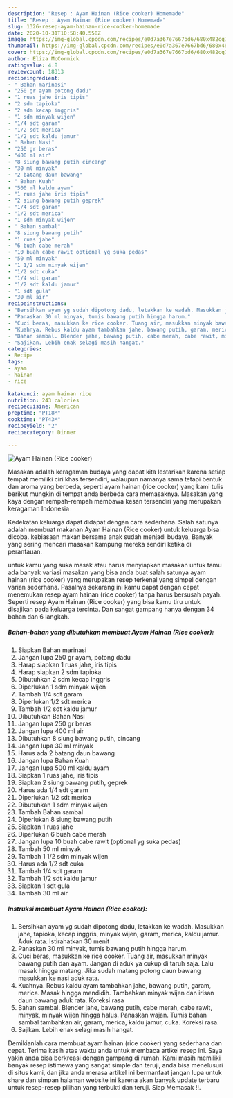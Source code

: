 ```yaml
---
description: "Resep : Ayam Hainan (Rice cooker) Homemade"
title: "Resep : Ayam Hainan (Rice cooker) Homemade"
slug: 1326-resep-ayam-hainan-rice-cooker-homemade
date: 2020-10-31T10:58:40.558Z
image: https://img-global.cpcdn.com/recipes/e0d7a367e7667bd6/680x482cq70/ayam-hainan-rice-cooker-foto-resep-utama.jpg
thumbnail: https://img-global.cpcdn.com/recipes/e0d7a367e7667bd6/680x482cq70/ayam-hainan-rice-cooker-foto-resep-utama.jpg
cover: https://img-global.cpcdn.com/recipes/e0d7a367e7667bd6/680x482cq70/ayam-hainan-rice-cooker-foto-resep-utama.jpg
author: Eliza McCormick
ratingvalue: 4.8
reviewcount: 18313
recipeingredient:
- " Bahan marinasi"
- "250 gr ayam potong dadu"
- "1 ruas jahe iris tipis"
- "2 sdm tapioka"
- "2 sdm kecap inggris"
- "1 sdm minyak wijen"
- "1/4 sdt garam"
- "1/2 sdt merica"
- "1/2 sdt kaldu jamur"
- " Bahan Nasi"
- "250 gr beras"
- "400 ml air"
- "8 siung bawang putih cincang"
- "30 ml minyak"
- "2 batang daun bawang"
- " Bahan Kuah"
- "500 ml kaldu ayam"
- "1 ruas jahe iris tipis"
- "2 siung bawang putih geprek"
- "1/4 sdt garam"
- "1/2 sdt merica"
- "1 sdm minyak wijen"
- " Bahan sambal"
- "8 siung bawang putih"
- "1 ruas jahe"
- "6 buah cabe merah"
- "10 buah cabe rawit optional yg suka pedas"
- "50 ml minyak"
- "1 1/2 sdm minyak wijen"
- "1/2 sdt cuka"
- "1/4 sdt garam"
- "1/2 sdt kaldu jamur"
- "1 sdt gula"
- "30 ml air"
recipeinstructions:
- "Bersihkan ayam yg sudah dipotong dadu, letakkan ke wadah. Masukkan jahe, tapioka, kecap inggris, minyak wijen, garam, merica, kaldu jamur. Aduk rata. Istirahatkan 30 menit"
- "Panaskan 30 ml minyak, tumis bawang putih hingga harum."
- "Cuci beras, masukkan ke rice cooker. Tuang air, masukkan minyak bawang putih dan ayam. Jangan di aduk ya cukup di taruh saja. Lalu masak hingga matang. Jika sudah matang potong daun bawang masukkan ke nasi aduk rata."
- "Kuahnya. Rebus kaldu ayam tambahkan jahe, bawang putih, garam, merica. Masak hingga mendidih. Tambahkan minyak wijen dan irisan daun bawang aduk rata. Koreksi rasa"
- "Bahan sambal. Blender jahe, bawang putih, cabe merah, cabe rawit, minyak, minyak wijen hingga halus. Panaskan wajan. Tumis bahan sambal tambahkan air, garam, merica, kaldu jamur, cuka. Koreksi rasa."
- "Sajikan. Lebih enak selagi masih hangat."
categories:
- Recipe
tags:
- ayam
- hainan
- rice

katakunci: ayam hainan rice 
nutrition: 243 calories
recipecuisine: American
preptime: "PT18M"
cooktime: "PT43M"
recipeyield: "2"
recipecategory: Dinner

---
```



![Ayam Hainan (Rice cooker)](https://img-global.cpcdn.com/recipes/e0d7a367e7667bd6/680x482cq70/ayam-hainan-rice-cooker-foto-resep-utama.jpg)

Masakan adalah keragaman budaya yang dapat kita lestarikan karena setiap tempat memiliki ciri khas tersendiri, walaupun namanya sama tetapi bentuk dan aroma yang berbeda, seperti ayam hainan (rice cooker) yang kami tulis berikut mungkin di tempat anda berbeda cara memasaknya. Masakan yang kaya dengan rempah-rempah membawa kesan tersendiri yang merupakan keragaman Indonesia

Kedekatan keluarga dapat didapat dengan cara sederhana. Salah satunya adalah membuat makanan Ayam Hainan (Rice cooker) untuk keluarga bisa dicoba. kebiasaan makan bersama anak sudah menjadi budaya, Banyak yang sering mencari masakan kampung mereka sendiri ketika di perantauan.



untuk kamu yang suka masak atau harus menyiapkan masakan untuk tamu ada banyak variasi masakan yang bisa anda buat salah satunya ayam hainan (rice cooker) yang merupakan resep terkenal yang simpel dengan varian sederhana. Pasalnya sekarang ini kamu dapat dengan cepat menemukan resep ayam hainan (rice cooker) tanpa harus bersusah payah.
Seperti resep Ayam Hainan (Rice cooker) yang bisa kamu tiru untuk disajikan pada keluarga tercinta. Dan sangat gampang hanya dengan 34 bahan dan 6 langkah.


<!--inarticleads1-->

##### Bahan-bahan yang dibutuhkan membuat Ayam Hainan (Rice cooker):

1. Siapkan  Bahan marinasi
1. Jangan lupa 250 gr ayam, potong dadu
1. Harap siapkan 1 ruas jahe, iris tipis
1. Harap siapkan 2 sdm tapioka
1. Dibutuhkan 2 sdm kecap inggris
1. Diperlukan 1 sdm minyak wijen
1. Tambah 1/4 sdt garam
1. Diperlukan 1/2 sdt merica
1. Tambah 1/2 sdt kaldu jamur
1. Dibutuhkan  Bahan Nasi
1. Jangan lupa 250 gr beras
1. Jangan lupa 400 ml air
1. Dibutuhkan 8 siung bawang putih, cincang
1. Jangan lupa 30 ml minyak
1. Harus ada 2 batang daun bawang
1. Jangan lupa  Bahan Kuah
1. Jangan lupa 500 ml kaldu ayam
1. Siapkan 1 ruas jahe, iris tipis
1. Siapkan 2 siung bawang putih, geprek
1. Harus ada 1/4 sdt garam
1. Diperlukan 1/2 sdt merica
1. Dibutuhkan 1 sdm minyak wijen
1. Tambah  Bahan sambal
1. Diperlukan 8 siung bawang putih
1. Siapkan 1 ruas jahe
1. Diperlukan 6 buah cabe merah
1. Jangan lupa 10 buah cabe rawit (optional yg suka pedas)
1. Tambah 50 ml minyak
1. Tambah 1 1/2 sdm minyak wijen
1. Harus ada 1/2 sdt cuka
1. Tambah 1/4 sdt garam
1. Tambah 1/2 sdt kaldu jamur
1. Siapkan 1 sdt gula
1. Tambah 30 ml air




<!--inarticleads2-->

##### Instruksi membuat  Ayam Hainan (Rice cooker):

1. Bersihkan ayam yg sudah dipotong dadu, letakkan ke wadah. Masukkan jahe, tapioka, kecap inggris, minyak wijen, garam, merica, kaldu jamur. Aduk rata. Istirahatkan 30 menit
1. Panaskan 30 ml minyak, tumis bawang putih hingga harum.
1. Cuci beras, masukkan ke rice cooker. Tuang air, masukkan minyak bawang putih dan ayam. Jangan di aduk ya cukup di taruh saja. Lalu masak hingga matang. Jika sudah matang potong daun bawang masukkan ke nasi aduk rata.
1. Kuahnya. Rebus kaldu ayam tambahkan jahe, bawang putih, garam, merica. Masak hingga mendidih. Tambahkan minyak wijen dan irisan daun bawang aduk rata. Koreksi rasa
1. Bahan sambal. Blender jahe, bawang putih, cabe merah, cabe rawit, minyak, minyak wijen hingga halus. Panaskan wajan. Tumis bahan sambal tambahkan air, garam, merica, kaldu jamur, cuka. Koreksi rasa.
1. Sajikan. Lebih enak selagi masih hangat.




Demikianlah cara membuat ayam hainan (rice cooker) yang sederhana dan cepat. Terima kasih atas waktu anda untuk membaca artikel resep ini. Saya yakin anda bisa berkreasi dengan gampang di rumah. Kami masih memiliki banyak resep istimewa yang sangat simple dan teruji, anda bisa menelusuri di situs kami, dan jika anda merasa artikel ini bermanfaat jangan lupa untuk share dan simpan halaman website ini karena akan banyak update terbaru untuk resep-resep pilihan yang terbukti dan teruji. Siap Memasak !!. 
